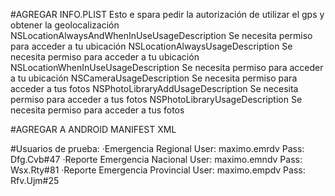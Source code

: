 #AGREGAR INFO.PLIST
Esto e spara pedir la autorización de utilizar el gps y obtener la geolocalización
<key>NSLocationAlwaysAndWhenInUseUsageDescription</key>
    <string>Se necesita permiso para acceder a tu ubicación</string>
<key>NSLocationAlwaysUsageDescription</key>
    <string>Se necesita permiso para acceder a tu ubicación</string>
<key>NSLocationWhenInUseUsageDescription</key>
    <string>Se necesita permiso para acceder a tu ubicación</string>
<key>NSCameraUsageDescription</key>
    <string>Se necesita permiso para acceder a tus fotos</string>
<key>NSPhotoLibraryAddUsageDescription</key>
    <string>Se necesita permiso para acceder a tus fotos</string>
<key>NSPhotoLibraryUsageDescription</key>
    <string>Se necesita permiso para acceder a tus fotos</string>



#AGREGAR A ANDROID MANIFEST XML
<uses-permission android:name="android.permission.READ_EXTERNAL_STORAGE" />
<uses-permission android:name="android.permission.WRITE_EXTERNAL_STORAGE" />

#Usuarios de prueba:
·Emergencia Regional
    User: maximo.emrdv
    Pass: Dfg.Cvb#47
·Reporte Emergencia Nacional
    User: maximo.emndv
    Pass: Wsx.Rty#81
·Reporte Emergencia Provincial
    User: maximo.empdv
    Pass: Rfv.Ujm#25​
